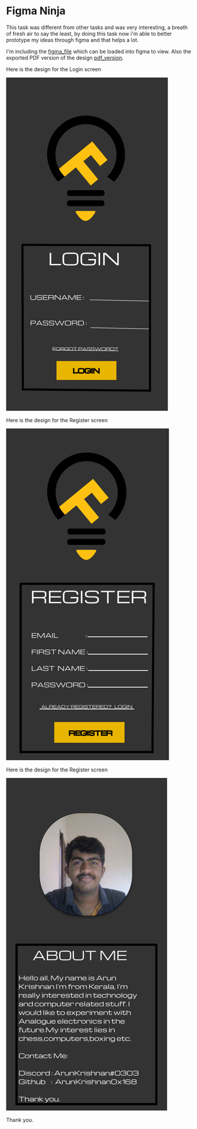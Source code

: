 # Figma Ninja

This task was different from other tasks and was very interesting, a  breath of fresh air to say the least, by doing this task now i'm able to better prototype my ideas through figma and that helps a lot.

I'm including the [figma_file](https://github.com/ArunKrishnan0x168/amfoss-tasks/blob/main/task-11/amFOSS%20app.fig) which can be loaded into figma to view. Also the exported PDF version of the design [pdf_version](https://github.com/ArunKrishnan0x168/amfoss-tasks/blob/main/task-11/amFOSS%20app.pdf).

Here is the design for the Login screen

![login_screen](https://github.com/ArunKrishnan0x168/amfoss-tasks/blob/main/task-11/login_screen.PNG)


Here is the design for the Register screen

![register_screen](https://github.com/ArunKrishnan0x168/amfoss-tasks/blob/main/task-11/register_screen.PNG)


Here is the design for the Register screen

![info_screen](https://github.com/ArunKrishnan0x168/amfoss-tasks/blob/main/task-11/info_screen.PNG)


Thank you.